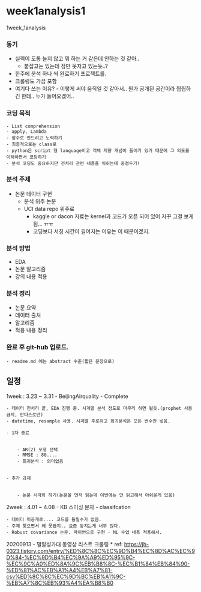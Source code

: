 # week1analysis1
1week_1analysis


### 동기

- 실력이 도통 늘지 않고 뭐 하는 거 같은데 안하는 것 같아..
    - 붙잡고는 있는데 잠만 못자고 있는듯..?
- 한주에 분석 하나 씩 완료하기 프로젝트를.
- 크롤링도 가끔 포함
- 여기다 쓰는 이유? - 이렇게 써야 움직일 것 같아서.. 뭔가 공개된 공간이라 찝찝하긴 한데.. 누가 들어오겠어..

### 코딩 목적
    - List comprehension
    - apply, Lambda 
    - 함수로 만드려고 노력하기
    - 최종적으로는 class로
    - python은 script 형 language이고 객체 지향 개념이 들어가 있기 때문에 그 의도를 이해하면서 코딩하기
    - 분석 코딩도 중요하지만 전처리 관련 내용을 익히는데 중점두기!

### 분석 주제
- 논문 데이터 구현 
  - 분석 위주 논문
  - UCI data repo 위주로
    - kaggle or dacon 자료는 kernel과 코드가 오픈 되어 있어 자꾸 그걸 보게 됨... ㅠㅠ
    - 코딩보다 서칭 시간이 길어지는 이유는 이 때문이겠지.

### 분석 방법
- EDA
- 논문 알고리즘
- 강의 내용 적용

### 분석 정리
- 논문 요약
- 데이터 출처
- 알고리즘
- 적용 내용 정리

### 완료 후 git-hub 업로드.
    - readme.md 에는 abstract 수준(짧은 문장으로)

## 일정
1week : 3.23 ~ 3.31 - BeijingAirquality - Complete


    - 데이터 전처리 끝, EDA 진행 중. 시계열 분석 정도로 마무리 하면 될듯.(prophet 사용 금지, 판다스로만)
    - datetime, resample 사용. 시계열 주로하고 회귀분석은 모든 변수만 넣음.
    
    - 1차 종료
    
    
        - AR(2) 모형 선택
        - RMSE : 80....
        - 회귀분석 : 의미없음
        
        
    - 추가 과제
    
    
        - 논문 시각화 하기(논문을 먼저 읽는데 이번에는 안 읽고해서 아쉬운게 있음)
    
2week : 4.01 ~ 4.08 - KB 스미싱 문자 - classifcation


    - 데이터 미공개로.... 코드를 돌릴수가 없음.
    - 주제 찾으면서 왜 못봤지.. 요즘 놓치는게 너무 많다.
    - Robust covariance 논문. 파이썬으로 구현 - ML 수업 내용 적용해서.

20200913 
    - 밀알성가대 동영상 리스트 크롤링
        * ref: https://jh-0323.tistory.com/entry/%ED%8C%8C%EC%9D%B4%EC%8D%AC%EC%9D%84-%EC%9D%B4%EC%9A%A9%ED%95%9C-%EC%9C%A0%ED%8A%9C%EB%B8%8C-%EC%B1%84%EB%84%90-%ED%81%AC%EB%A1%A4%EB%A7%81-csv%ED%8C%8C%EC%9D%BC%EB%A1%9C-%EB%A7%8C%EB%93%A4%EA%B8%B0
